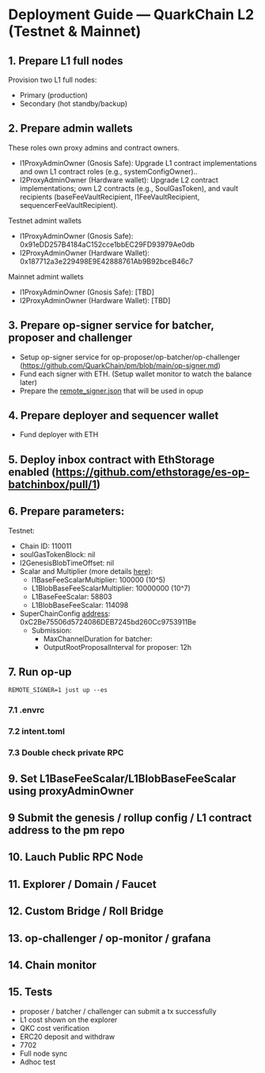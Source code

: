 # Deployment Guide — QuarkChain L2 (Testnet & Mainnet)

## 1. Prepare L1 full nodes
Provision two L1 full nodes:
 - Primary (production)
 - Secondary (hot standby/backup)


## 2. Prepare admin wallets
These roles own proxy admins and contract owners.
  - l1ProxyAdminOwner (Gnosis Safe): Upgrade L1 contract implementations and own L1 contract roles (e.g., systemConfigOwner).. 
  - l2ProxyAdminOwner (Hardware wallet): Upgrade L2 contract implementations; own L2 contracts (e.g., SoulGasToken), and vault recipients (baseFeeVaultRecipient, l1FeeVaultRecipient, sequencerFeeVaultRecipient).

Testnet admint wallets
 - l1ProxyAdminOwner (Gnosis Safe): 0x91eDD257B4184aC152cce1bbEC29FD93979Ae0db
 - l2ProxyAdminOwner (Hardware Wallet): 0x187712a3e229498E9E42888761Ab9B92bceB46c7

Mainnet admint wallets
 - l1ProxyAdminOwner (Gnosis Safe): [TBD]
 - l2ProxyAdminOwner (Hardware Wallet): [TBD]

 ## 3. Prepare op-signer service for batcher, proposer and challenger
 - Setup op-signer service for op-proposer/op-batcher/op-challenger (https://github.com/QuarkChain/pm/blob/main/op-signer.md)
 - Fund each signer with ETH. (Setup wallet monitor to watch the balance later)
 - Prepare the [remote_signer.json](https://github.com/QuarkChain/pm/blob/main/L2/assets/remote_signer.json) that will be used in opup

 ## 4. Prepare deployer and sequencer wallet
 - Fund deployer with ETH

 ## 5. Deploy inbox contract with EthStorage enabled (https://github.com/ethstorage/es-op-batchinbox/pull/1)

 ## 6. Prepare parameters:
Testnet:
  - Chain ID: 110011
  - soulGasTokenBlock: nil
  - l2GenesisBlobTimeOffset: nil
  - Scalar and Multiplier (more details [here](https://github.com/QuarkChain/optimism/issues/57#issuecomment-3471127676)):
    - l1BaseFeeScalarMultiplier: 100000 (10^5)
    - L1BlobBaseFeeScalarMultiplier: 10000000 (10^7)
    - L1BaseFeeScalar: 58803
    - L1BlobBaseFeeScalar: 114098
  - SuperChainConfig [address](https://docs.optimism.io/reference/addresses): 0xC2Be75506d5724086DEB7245bd260Cc9753911Be
    - Submission:
      - MaxChannelDuration for batcher: 
      - OutputRootProposalInterval for proposer: 12h

## 7. Run op-up
`REMOTE_SIGNER=1 just up --es`

### 7.1 .envrc

### 7.2 intent.toml

### 7.3 Double check private RPC

## 9. Set L1BaseFeeScalar/L1BlobBaseFeeScalar using proxyAdminOwner

## 9 Submit the genesis / rollup config / L1 contract address to the pm repo

## 10. Lauch Public RPC Node

## 11. Explorer / Domain / Faucet

## 12. Custom Bridge / Roll Bridge

## 13. op-challenger / op-monitor / grafana

## 14. Chain monitor

## 15. Tests
  - proposer / batcher / challenger can submit a tx successfully
  - L1 cost shown on the explorer
  - QKC cost verification
  - ERC20 deposit and withdraw
  - 7702
  - Full node sync
  - Adhoc test




